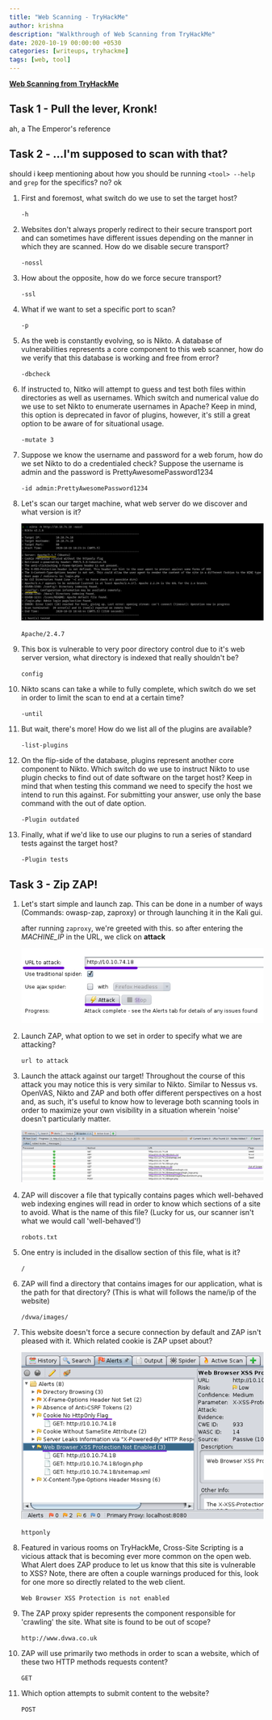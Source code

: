 ```yaml
---
title: "Web Scanning - TryHackMe"
author: krishna
description: "Walkthrough of Web Scanning from TryHackMe"
date: 2020-10-19 00:00:00 +0530
categories: [writeups, tryhackme]
tags: [web, tool]
---
```


**[Web Scanning from TryHackMe](https://tryhackme.com/room/rpwebscanning)**

## Task 1 - Pull the lever, Kronk!

ah, a The Emperor's reference

## Task 2 - ...I'm supposed to scan with that?

should i keep mentioning about how you should be running `<tool> --help` and `grep` for the specifics? no? ok

1. First and foremost, what switch do we use to set the target host?

	`-h`

2. Websites don't always properly redirect to their secure transport port and can sometimes have different issues depending on the manner in which they are scanned. How do we disable secure transport?

	`-nossl`

3. How about the opposite, how do we force secure transport?

	`-ssl`

4. What if we want to set a specific port to scan?

	`-p`

5. As the web is constantly evolving, so is Nikto. A database of vulnerabilities represents a core component to this web scanner, how do we verify that this database is working and free from error?

	`-dbcheck`

6. If instructed to, Nitko will attempt to guess and test both files within directories as well as usernames. Which switch and numerical value do we use to set Nikto to enumerate usernames in Apache? Keep in mind, this option is deprecated in favor of plugins, however, it's still a great option to be aware of for situational usage.

	`-mutate 3`

7. Suppose we know the username and password for a web forum, how do we set Nikto to do a credentialed check? Suppose the username is admin and the password is PrettyAwesomePassword1234

	`-id admin:PrettyAwesomePassword1234`

8. Let's scan our target machine, what web server do we discover and what version is it?

	![nikto scan](/assets/thm/webscan/webscan1.png)

	`Apache/2.4.7`

9. This box is vulnerable to very poor directory control due to it's web server version, what directory is indexed that really shouldn't be?

	`config`

10. Nikto scans can take a while to fully complete, which switch do we set in order to limit the scan to end at a certain time?

	`-until`

11. But wait, there's more! How do we list all of the plugins are available?

	`-list-plugins`

12. On the flip-side of the database, plugins represent another core component to Nikto. Which switch do we use to instruct Nikto to use plugin checks to find out of date software on the target host? Keep in mind that when testing this command we need to specify the host we intend to run this against. For submitting your answer, use only the base command with the out of date option.

	`-Plugin outdated`

13. Finally, what if we'd like to use our plugins to run a series of standard tests against the target host?

	`-Plugin tests`

## Task 3 - Zip ZAP!

1. Let's start simple and launch zap. This can be done in a number of ways (Commands: owasp-zap, zaproxy) or through launching it in the Kali gui.

	after running `zaproxy`, we're greeted with this. so after entering the *MACHINE_IP* in the URL, we click on **attack**

	![zaproxy](/assets/thm/webscan/webscan2.png)

2. Launch ZAP, what option to we set in order to specify what we are attacking?

	`url to attack`

3. Launch the attack against our target! Throughout the course of this attack you may notice this is very similar to Nikto. Similar to Nessus vs. OpenVAS, Nikto and ZAP and both offer different perspectives on a host and, as such, it's useful to know how to leverage both scanning tools in order to maximize your own visibility in a situation wherein 'noise' doesn't particularly matter.

	![spider results](/assets/thm/webscan/webscan3.png)

4. ZAP will discover a file that typically contains pages which well-behaved web indexing engines will read in order to know which sections of a site to avoid. What is the name of this file? (Lucky for us, our scanner isn't what we would call 'well-behaved'!)

	`robots.txt`

5. One entry is included in the disallow section of this file, what is it?

	`/`

6. ZAP will find a directory that contains images for our application, what is the path for that directory? (This is what will follows the name/ip of the website)

	`/dvwa/images/`

7. This website doesn't force a secure connection by default and ZAP isn't pleased with it. Which related cookie is ZAP upset about?

	![alerts](/assets/thm/webscan/webscan4.png)

	`httponly`

8. Featured in various rooms on TryHackMe, Cross-Site Scripting is a vicious attack that is becoming ever more common on the open web. What Alert does ZAP produce to let us know that this site is vulnerable to XSS? Note, there are often a couple warnings produced for this, look for one more so directly related to the web client.

	`Web Browser XSS Protection is not enabled`

9. The ZAP proxy spider represents the component responsible for 'crawling' the site. What site is found to be out of scope?

	`http://www.dvwa.co.uk`

10. ZAP will use primarily two methods in order to scan a website, which of these two HTTP methods requests content?

	`GET`

11. Which option attempts to submit content to the website?

	`POST`
